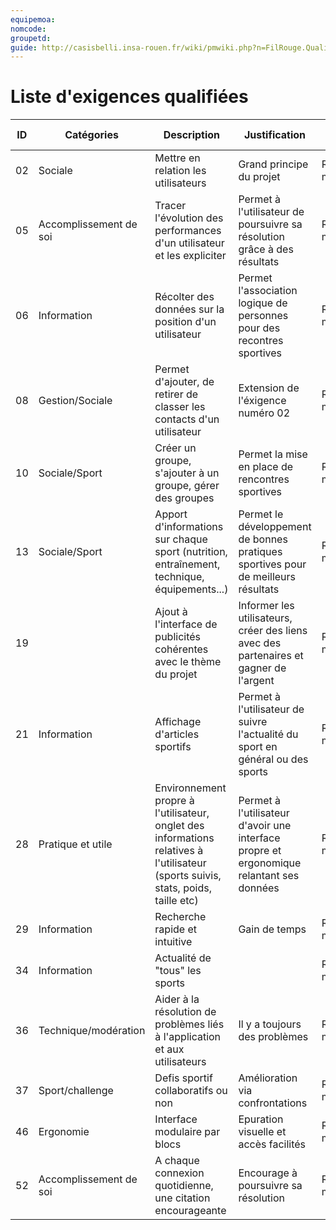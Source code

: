 ```yaml
---
equipemoa: 
nomcode: 
groupetd: 
guide: http://casisbelli.insa-rouen.fr/wiki/pmwiki.php?n=FilRouge.QualifierExigence
---
```

# Liste d'exigences qualifiées

| ID 	| Catégories 	| Description 	| Justification 	| Origine 	| Critères de satisfaction 	| Contentement MOA 	| Mécontentement MOA 	| Exigences Dépendantes 	| Exigences conflictuelles 	|
|----	|------------	|-------------	|---------------	|---------	|--------------------------	|------------------	|--------------------	|-----------------------	|--------------------------	|
|  02  	|      Sociale      	|      Mettre en relation les utilisateurs       	|       Grand principe du projet       	|       Remue-méninges   	|                   	|                 	|                  	|                       	|                          	|
|  05 	|      Accomplissement de soi      	|        Tracer l'évolution des performances d'un utilisateur et les expliciter    	|    Permet à l'utilisateur de poursuivre sa résolution grâce à des résultats           	|     Remue-méninges    	|                          	|                  	|                    	|                       	|                          	|
|  06 	|       Information    	|        Récolter des données sur la position d'un utilisateur    	|   Permet l'association logique de personnes pour des recontres sportives     |      Remue-méninges   	|                          	|                  	|                    	|              02         	|                          	|
|   08 	|     Gestion/Sociale       	|       Permet d'ajouter, de retirer de classer les contacts d'un utilisateur      	|             Extension de l'éxigence numéro 02 	|    Remue-méninges     	|                          	|                  	|                    	|                       	|                          	|
|   10 	|       Sociale/Sport     	|       Créer un groupe, s'ajouter à un groupe, gérer des groupes     	|    Permet la mise en place de rencontres sportives       	|     Remue-méninges    	|                          	|                  	|                    	|                       	|                          	|
|   13 	|      Sociale/Sport      	|       Apport d'informations sur chaque sport (nutrition, entraînement, technique, équipements...)      	|       Permet le développement de bonnes pratiques sportives pour de meilleurs résultats       	|      Remue-méninges   	|                          	|                  	|                    	|                       	|                          	|
|   19 	|            	|      Ajout à l'interface de publicités cohérentes avec le thème du projet       	|           Informer les utilisateurs, créer des liens avec des partenaires et gagner de l'argent    	|    Remue-méninges     	|                          	|                  	|                    	|                       	|                          	|
|    21	|       Information     	|       Affichage d'articles sportifs      	|        Permet à l'utilisateur de suivre l'actualité du sport en général ou des sports       	|      Remue-méninges   	|                          	|                  	|                    	|                       	|                          	|
|    28	|      Pratique et utile      	|        Environnement propre à l'utilisateur, onglet des informations relatives à l'utilisateur (sports suivis, stats, poids, taille etc)    	|        Permet à l'utilisateur d'avoir une interface propre et ergonomique relantant ses données       	|     Remue-méninges    	|                          	|                  	|                    	|                       	|                          	|
|    29	|       Information     	|       Recherche rapide et intuitive      	|         Gain de temps      	|     Remue-méninges    	|                          	| 
|    34	|      Information      	|      Actualité de "tous" les sports       	|             	|    Remue-méninges     	|                         	|                  	|                    	|                       	| |                    	|                       	| 
|    36	|      Technique/modération      	|         Aider à la résolution de problèmes liés à l'application et aux utilisateurs    	|         Il y a toujours des problèmes      	|   Remue-méninges      	|                          	|                  	|                    	| 
|    37	|      Sport/challenge      	|       Defis sportif collaboratifs ou non     	|        Amélioration via confrontations       	|      Remue-méninges   	|                          	|                  	|                    	|  
|    46	|       Ergonomie     	|        Interface modulaire par blocs     	|         Epuration visuelle et accès facilités      	|       Remue-méninges  	|                          	|                  	|                    	|                       	|                          	|
|    52	|       Accomplissement de soi     	|       A chaque connexion quotidienne, une citation encourageante     	|       Encourage à poursuivre sa résolution        	|    Remue-méninges     	|                          	|                  	|                    	|                       	|                          	|
